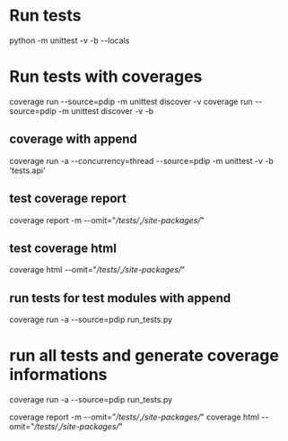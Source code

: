 # Run tests

python -m unittest -v -b --locals

# Run tests with coverages

coverage run --source=pdip -m unittest discover -v coverage run --source=pdip -m unittest discover -v -b

## coverage with append

coverage run -a --concurrency=thread --source=pdip -m unittest -v -b 'tests.api'

## test coverage report

coverage report -m --omit="*/tests/*,*/site-packages/*"

## test coverage html

coverage html --omit="*/tests/*,*/site-packages/*"

## run tests for test modules with append
coverage run -a --source=pdip run_tests.py

# run all tests and generate coverage informations

coverage run -a --source=pdip run_tests.py
<!-- coverage run -a --source=pdip -m unittest discover -v -b -s 'tests.processing' -t '.' -->
<!-- coverage run -a --source=pdip -m unittest discover -v -b -s 'tests' -t '.' -->
coverage report -m --omit="*/tests/*,*/site-packages/*"
coverage html --omit="*/tests/*,*/site-packages/*"

